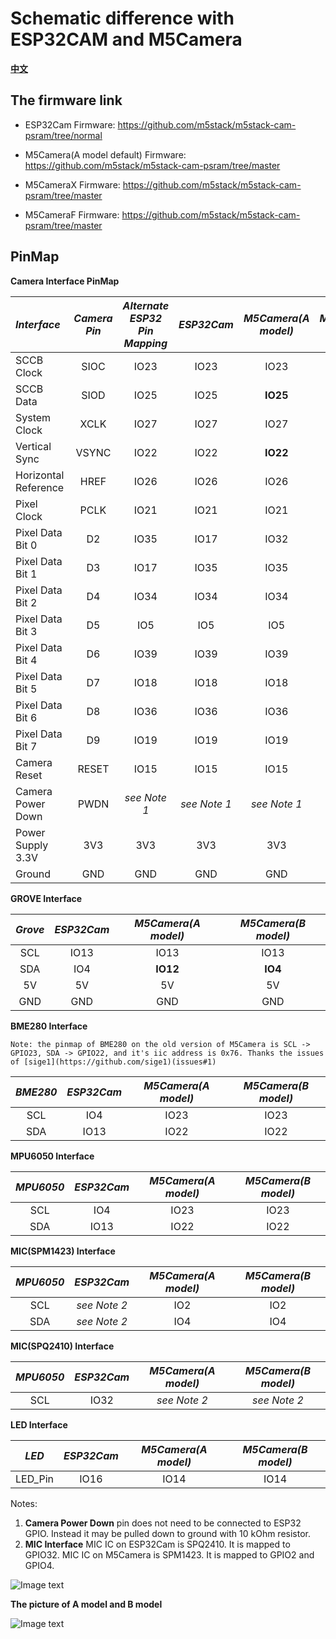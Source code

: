 # Schematic difference with ESP32CAM and M5Camera

**[中文](https://github.com/m5stack/M5-Schematic/blob/master/Units/m5camera/hardware_diff_with_ESP32CAM_M5Camera_zh_CN.md)**

## The firmware link

- ESP32Cam Firmware: https://github.com/m5stack/m5stack-cam-psram/tree/normal

- M5Camera(A model default) Firmware: https://github.com/m5stack/m5stack-cam-psram/tree/master

- M5CameraX Firmware: https://github.com/m5stack/m5stack-cam-psram/tree/master

- M5CameraF Firmware: https://github.com/m5stack/m5stack-cam-psram/tree/master

## PinMap

**Camera Interface PinMap**

| *Interface*             | *Camera Pin*| *Alternate ESP32 Pin Mapping* | *ESP32Cam*    | *M5Camera(A model)*  | *M5Camera(B model)*  |
| :-------------------  | :--------:| :-------------------------: | :--------:  | :------:  | :------:  |
| SCCB Clock            | SIOC      | IO23                        | IO23        |IO23       |IO23       |
| SCCB Data             | SIOD      | IO25                        | IO25        |**IO25**       |**IO22**       |
| System Clock          | XCLK      | IO27                        | IO27        |IO27       |IO27       |
| Vertical Sync         | VSYNC     | IO22                        | IO22        |**IO22**       |**IO25**       |
| Horizontal Reference  | HREF      | IO26                        | IO26        |IO26       |IO26       |
| Pixel Clock           | PCLK      | IO21                        | IO21        |IO21       |IO21       |
| Pixel Data Bit 0      | D2        | IO35                        | IO17        |IO32       |IO32       |
| Pixel Data Bit 1      | D3        | IO17                        | IO35        |IO35       |IO35       |
| Pixel Data Bit 2      | D4        | IO34                        | IO34        |IO34       |IO34       |
| Pixel Data Bit 3      | D5        | IO5                         | IO5         |IO5        |IO5        |
| Pixel Data Bit 4      | D6        | IO39                        | IO39        |IO39       |IO39       |
| Pixel Data Bit 5      | D7        | IO18                        | IO18        |IO18       |IO18       |
| Pixel Data Bit 6      | D8        | IO36                        | IO36        |IO36       |IO36       |
| Pixel Data Bit 7      | D9        | IO19                        | IO19        |IO19       |IO19       |
| Camera Reset          | RESET     | IO15                        | IO15        |IO15       |IO15       |
| Camera Power Down     | PWDN      | *see Note 1*                | *see Note 1* | *see Note 1* | *see Note 1* |
| Power Supply 3.3V     | 3V3       | 3V3                         | 3V3         | 3V3       | 3V3       |
| Ground                | GND       | GND                         | GND         | GND       | GND       |

**GROVE Interface**

| *Grove*         | *ESP32Cam*    | *M5Camera(A model)*  | *M5Camera(B model)*  |
| :-----------: | :--------:  | :------:  | :------:  |
| SCL           | IO13        | IO13      | IO13      |
| SDA           | IO4        | **IO12**      | **IO4**      |
| 5V            | 5V          | 5V        | 5V        |
| GND           | GND         | GND       | GND       |

**BME280 Interface**

`Note: the pinmap of BME280 on the old version of M5Camera is SCL -> GPIO23, SDA -> GPIO22, and it's iic address is 0x76. Thanks the issues of [sige1](https://github.com/sige1)(issues#1)`

| *BME280*         | *ESP32Cam*    | *M5Camera(A model)*  | *M5Camera(B model)*  |
| :-----------: | :--------:  | :------:  | :------:  |
| SCL           | IO4         | IO23      | IO23      |
| SDA           | IO13        | IO22      | IO22      |


**MPU6050 Interface**

| *MPU6050*         | *ESP32Cam*    | *M5Camera(A model)*  | *M5Camera(B model)*  |
| :-----------: | :--------:  | :------:  | :------:  |
| SCL           | IO4         | IO23      | IO23      |
| SDA           | IO13        | IO22      | IO22      |

**MIC(SPM1423) Interface**

| *MPU6050*     | *ESP32Cam*        | *M5Camera(A model)*  | *M5Camera(B model)*  |
| :-----------: | :------:  | :------:  | :------:  |
| SCL           | *see Note 2*      |IO2|IO2|
| SDA           | *see Note 2*      |IO4|IO4|

**MIC(SPQ2410) Interface**

| *MPU6050*            | *ESP32Cam*  | *M5Camera(A model)*  | *M5Camera(B model)*  |
| :-----------: | :------:  |:------:  |:------:  |
| SCL           | IO32      |*see Note 2*|*see Note 2*|

**LED Interface**

| *LED*         | *ESP32Cam*    | *M5Camera(A model)*  | *M5Camera(B model)*  |
| :-----------: | :--------:  | :------:  | :------:  |
| LED_Pin           | IO16        | IO14      | IO14      |

Notes:

1. **Camera Power Down** pin does not need to be connected to ESP32 GPIO. Instead it may be pulled down to ground with 10 kOhm resistor.
2. **MIC Interface** MIC IC on ESP32Cam is SPQ2410. It is mapped to GPIO32. MIC IC on M5Camera is SPM1423. It is mapped to GPIO2 and GPIO4.

![Image text](https://github.com/m5stack/M5-Schematic/blob/master/Units/m5camera/m5camera_B.png)

**The picture of A model and B model**

![Image text](https://github.com/m5stack/M5-Schematic/blob/master/Units/m5camera/diff_A_B.png)
